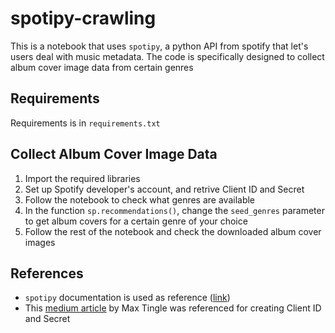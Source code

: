 # spotipy-crawling
This is a notebook that uses `spotipy`, a python API from spotify that let's users deal with music metadata. The code is specifically designed to collect album cover image data from certain genres
## Requirements
Requirements is in `requirements.txt`
## Collect Album Cover Image Data
1. Import the required libraries
2. Set up Spotify developer's account, and retrive Client ID and Secret
3. Follow the notebook to check what genres are available
4. In the function `sp.recommendations()`, change the `seed_genres` parameter to get album covers for a certain genre of your choice
5. Follow the rest of the notebook and check the downloaded album cover images
## References
- `spotipy` documentation is used as reference ([link](https://spotipy.readthedocs.io/en/2.18.0/))
- This [medium article](https://medium.com/@maxtingle/getting-started-with-spotifys-api-spotipy-197c3dc6353b) by Max Tingle was referenced for creating Client ID and Secret
